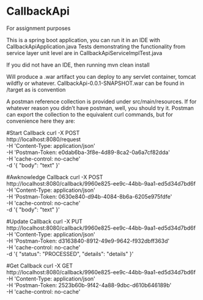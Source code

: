 # CallbackApi
For assignment purposes

This is a spring boot application, you can run it in an IDE with CallbackApiApplication.java
Tests demonstrating the functionality from service layer unit level are in CallbackApiServiceImplTest.java

If you did not have an IDE, then running
mvn clean install

Will produce a .war artifact you can deploy to any servlet container, tomcat wildfly or whatever.
CallbackApi-0.0.1-SNAPSHOT.war can be found in /target as is convention

A postman reference collection is provided under src/main/resources. If for whatever reason you didn’t have postman, well, you should try it.
Postman can export the collection to the equivalent curl commands, but for convenience here they are:

#Start Callback
curl -X POST \
  http://localhost:8080/request \
  -H 'Content-Type: application/json' \
  -H 'Postman-Token: e0dab6ba-3f8e-4d89-8ca2-0a6a7cf82dda' \
  -H 'cache-control: no-cache' \
  -d '{
    "body": "text"
}'

#Awknowledge Callback
curl -X POST \
  http://localhost:8080/callback/9960e825-ee9c-44bb-9aa1-ed5d34d7bd6f \
  -H 'Content-Type: application/json' \
  -H 'Postman-Token: 0630e840-d94b-4084-8b6a-6205e975fdfe' \
  -H 'cache-control: no-cache' \
  -d '{
    "body": "text"
}'

#Update Callback
curl -X PUT \
  http://localhost:8080/callback/9960e825-ee9c-44bb-9aa1-ed5d34d7bd6f \
  -H 'Content-Type: application/json' \
  -H 'Postman-Token: d3163840-8912-49e9-9642-f932dbff363d' \
  -H 'cache-control: no-cache' \
  -d '{
    "status": "PROCESSED",
    "details": "details"
}'

#Get Callback
curl -X GET \
  http://localhost:8080/callback/9960e825-ee9c-44bb-9aa1-ed5d34d7bd6f \
  -H 'Content-Type: application/json' \
  -H 'Postman-Token: 2523b60b-9f42-4a88-9dbc-d610b646189b' \
  -H 'cache-control: no-cache'
